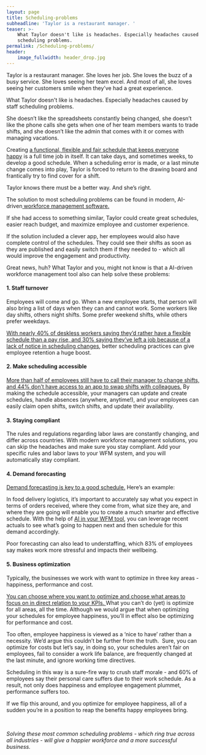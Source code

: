 ```yaml
---
layout: page
title: Scheduling-problems
subheadline: 'Taylor is a restaurant manager. '
teaser: >-
    What Taylor doesn't like is headaches. Especially headaches caused by staff
    scheduling problems.
permalink: /Scheduling-problems/
header:
    image_fullwidth: header_drop.jpg
---
```

Taylor is a restaurant manager. She loves her job. She loves the buzz of a busy service. She loves seeing her team excel. And most of all, she loves seeing her customers smile when they’ve had a great experience.

What Taylor doesn't like is headaches. Especially headaches caused by staff scheduling problems.

She doesn’t like the spreadsheets constantly being changed, she doesn’t like the phone calls she gets when one of her team members wants to trade shifts, and she doesn’t like the admin that comes with it or comes with managing vacations.

Creating&nbsp;[a functional, flexible and fair schedule that keeps everyone happy](https://www.quinyx.com/product/scheduling)&nbsp;is a full time job in itself. It can take days, and sometimes weeks, to develop a good schedule. When a scheduling error is made, or a last minute change comes into play, Taylor is forced to return to the drawing board and frantically try to find cover for a shift.

Taylor knows there must be a better way. And she’s right.

The solution to most scheduling problems can be found in modern, AI-driven[&nbsp;workforce management software.](https://www.quinyx.com/product)

If she had access to something similar, Taylor could create great schedules, easier reach budget, and maximize employee and customer experience.

If the solution included a clever app, her employees would also have complete control of the schedules. They could see their shifts as soon as they are published and easily switch them if they needed to - which all would improve the engagement and productivity.

Great news, huh? What Taylor and you, might not know is that a AI-driven workforce management tool also can help solve these problems:

#### **1\. Staff turnover**

Employees will come and go. When a new employee starts, that person will also bring a list of days when they can and cannot work. Some workers like day shifts, others night shifts. Some prefer weekend shifts, while others prefer weekdays.

[With nearly 40% of deskless workers saying they’d rather have a flexible schedule than a pay rise, and 30% saying they’ve left a job because of a lack of notice in scheduling changes](https://www.quinyx.com/blog/state-of-the-deskless-workforce-2021-key-findings-where-to-take-action), better scheduling practices can give employee retention a huge boost.&nbsp;

#### **2\. Make scheduling accessible**

[More than half of employees still have to call their manager to change shifts, and 44% don’t have access to an app to swap shifts with colleagues.](https://www.quinyx.com/deskless-workforce)&nbsp;By making the schedule accessible, your managers can update and create schedules, handle absences (anywhere, anytime\!), and your employees can easily claim open shifts, switch shifts, and update their availability.

#### **3\. Staying compliant**

The rules and regulations regarding labor laws are constantly changing, and differ across countries. With modern workforce management solutions, you can skip the headaches and make sure you stay compliant. Add your specific rules and labor laws to your WFM system, and you will automatically stay compliant.

#### **4\. Demand forecasting**

[Demand forecasting is key to a good schedule.](https://www.quinyx.com/workforce-management/demand-forecasting)&nbsp;Here’s an example:&nbsp;

In food delivery logistics, it’s important to accurately say what you expect in terms of orders received, where they come from, what size they are, and where they are going will enable you to create a much smarter and effective schedule. With the help of&nbsp;[AI in your WFM tool](https://www.quinyx.com/blog/5-ways-ai-will-shape-the-future-of-wfm), you can leverage recent actuals to see what’s going to happen next and then schedule for this demand accordingly.

Poor forecasting can also lead to understaffing, which 83% of employees say makes work more stressful and impacts their wellbeing.

#### **5\. Business optimization**

Typically, the businesses we work with want to optimize in three key areas - happiness, performance and cost.&nbsp;&nbsp;

[You can choose where you want to optimize and choose what areas to focus on in direct relation to your KPIs.&nbsp;](https://www.quinyx.com/blog/business-optimization)What you can’t do (yet) is optimize for all areas, all the time. Although we would argue that when optimizing your schedules for employee happiness, you’ll in effect also be optimizing for performance and cost.

Too often, employee happiness is viewed as a ‘nice to have’ rather than a necessity. We’d argue this couldn’t be further from the truth.&nbsp; Sure, you can optimize for costs but let’s say, in doing so, your schedules aren’t fair on employees, fail to consider a work life balance, are frequently changed at the last minute, and ignore working time directives.

Scheduling in this way is a sure-fire way to crush staff morale - and 60% of employees say their personal care suffers due to their work schedule. As a result, not only does happiness and employee engagement plummet, performance suffers too.&nbsp;

If we flip this around, and you optimize for employee happiness, all of a sudden you’re in a position to reap the benefits happy employees bring.

&nbsp;

*Solving these most common scheduling problems - which ring true across all industries - will give a happier workforce and a more successful business.*